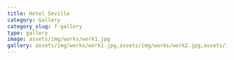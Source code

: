 ```yaml
---
title: Hotel Seville
category: Gallery
category_slug: f-gallery
type: gallery
image: assets/img/works/work1.jpg
gallery: assets/img/works/work1.jpg,assets/img/works/work2.jpg,assets/img/works/work3.jpg
---
```

